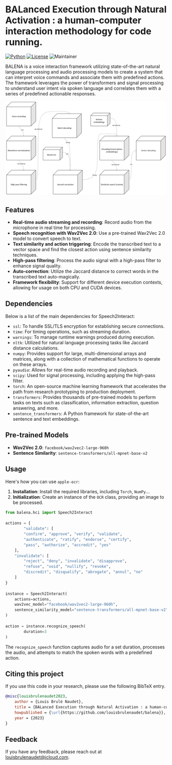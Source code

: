 # BALanced Execution through Natural Activation : a human-computer interaction methodology for code running.
[![Python](https://img.shields.io/pypi/pyversions/tensorflow.svg)](https://badge.fury.io/py/tensorflow) [![License](https://img.shields.io/badge/License-Apache_2.0-blue.svg)](https://opensource.org/licenses/Apache-2.0) ![Maintainer](https://img.shields.io/badge/maintainer-@louisbrulenaudet-blue)

BALENA is a voice interaction framework utilizing state-of-the-art natural language processing and audio processing models to create a system that can interpret voice commands and associate them with predefined actions. The framework leverages the power of transformers and signal processing to understand user intent via spoken language and correlates them with a series of predefined actionable responses.

![Plot](https://github.com/louisbrulenaudet/balena/blob/main/thumbnail.png?raw=true)

## Features
- **Real-time audio streaming and recording**: Record audio from the microphone in real time for processing.
- **Speech recognition with Wav2Vec 2.0**: Use a pre-trained Wav2Vec 2.0 model to convert speech to text.
- **Text similarity and action triggering**: Encode the transcribed text to a vector space and find the closest action using sentence similarity techniques.
- **High-pass filtering**: Process the audio signal with a high-pass filter to enhance signal quality.
- **Auto-correction**: Utilize the Jaccard distance to correct words in the transcribed text auto-magically.
- **Framework flexibility**: Support for different device execution contexts, allowing for usage on both CPU and CUDA devices.

## Dependencies

Below is a list of the main dependencies for Speech2Interact:
- `ssl`: To handle SSL/TLS encryption for establishing secure connections.
- `time`: For timing operations, such as streaming duration.
- `warnings`: To manage runtime warnings produced during execution.
- `nltk`: Utilized for natural language processing tasks like Jaccard distance calculations.
- `numpy`: Provides support for large, multi-dimensional arrays and matrices, along with a collection of mathematical functions to operate on these arrays.
- `pyaudio`: Allows for real-time audio recording and playback.
- `scipy`: Used for signal processing, including applying the high-pass filter.
- `torch`: An open-source machine learning framework that accelerates the path from research prototyping to production deployment.
- `transformers`: Provides thousands of pre-trained models to perform tasks on texts such as classification, information extraction, question answering, and more.
- `sentence_transformers`: A Python framework for state-of-the-art sentence and text embeddings.

## Pre-trained Models

- **Wav2Vec 2.0**: `facebook/wav2vec2-large-960h`
- **Sentence Similarity**: `sentence-transformers/all-mpnet-base-v2`

## Usage
Here's how you can use `apple-ocr`:

1. **Installation**: Install the required libraries, including `Torch`, `NumPy`...
2. **Initialization**: Create an instance of the `OCR` class, providing an image to be processed.

```python
from balena.hci import Speech2Interact

actions = {
		"validate": [
        "confirm", "approve", "verify", "validate", 
        "authenticate", "ratify", "endorse", "certify", 
        "pass", "authorize", "accredit", "yes"
    ],
    "invalidate": [
        "reject", "deny", "invalidate", "disapprove", 
        "refuse", "void", "nullify", "revoke", 
        "discredit", "disqualify", "abrogate", "annul", "no"
    ]
}

instance = Speech2Interact(
    actions=actions,
    wav2vec_model="facebook/wav2vec2-large-960h", 
    sentence_similarity_model="sentence-transformers/all-mpnet-base-v2"
)

action = instance.recognize_speech(
		duration=3
)
```
The `recognize_speech` function captures audio for a set duration, processes the audio, and attempts to match the spoken words with a predefined action.

## Citing this project
If you use this code in your research, please use the following BibTeX entry.

```BibTeX
@misc{louisbrulenaudet2023,
	author = {Louis Brulé Naudet},
	title = {BALanced Execution through Natural Activation : a human-computer interaction methodology for code running},
	howpublished = {\url{https://github.com/louisbrulenaudet/balena}},
	year = {2023}
}

```
## Feedback
If you have any feedback, please reach out at [louisbrulenaudet@icloud.com](mailto:louisbrulenaudet@icloud.com).